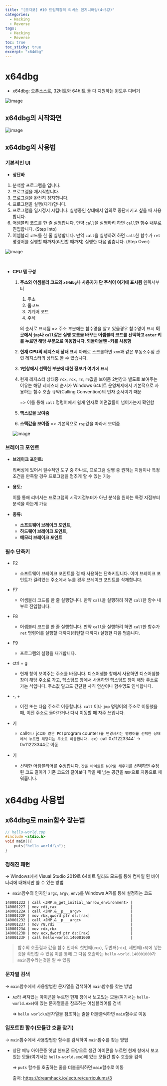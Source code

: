 ```yaml
---
title: "[모각코] #10 드림핵강의 리버스 엔지니어링(4~5강)"
categories:
  - Hacking
  - Reverse
tags:
  - Hacking
  - Reverse
toc: true
toc_sticky: true
excerpt: "x64dbg"
---
```


# x64dbg

* x64dbg: 오픈소스로, 32비트와 64비트 둘 다 지원하는 윈도우 디버거

![image](https://user-images.githubusercontent.com/79195793/131125814-567251e9-3de7-4442-af65-b2d64ff1e081.png)



## x64dbg의 시작화면
![image](https://user-images.githubusercontent.com/79195793/131125841-3508f844-d944-416f-a1a9-41da431eed52.png)



## x64dbg의 사용법 

###  기본적인 UI

* **상단바**

1. 분석할 프로그램을 엽니다.
2. 프로그램을 재시작합니다.
3. 프로그램을 완전히 정지합니다.
4. 프로그램을 실행(재개)합니다.
5. 프로그램을 일시정지 시킵니다. 실행중인 상태에서 임의로 중단시키고 싶을 때 사용합니다.
6. 어셈블리 코드를 한 줄 실행합니다. 만약 `call`을 실행하려 하면 `call`한 함수 내부로 진입합니다. (Step Into)
7. 어셈블리 코드를 한 줄 실행합니다. 만약 `call`을 실행하려 하면 `call`한 함수가 `ret` 명령어를 실행할 때까지(리턴할 때까지) 실행한 다음 멈춥니다. (Step Over)

![image](https://user-images.githubusercontent.com/79195793/131125857-41ca5df1-5027-48a0-aecc-aa5e3fed812f.png)

​	

* **CPU 탭 구성**

  1. **주소와 어셈블리 코드와 `x64dbg`나 사용자가 단 주석이 여기에 표시됨**
     왼쪽서부터

     1. 주소
     2. 옵코드
     3. 기계어 코드
     4. 주석

     의 순서로 표시됨
     => 주소 부분에는 함수명을 알고 있을경우 함수명이 표시
     **이곳에서 `jmp`나 `call`같은 실행 흐름을 바꾸는 어셈블리 코드를 선택하고 `enter` 키를 누르면 해당 부분으로 이동합니다. 되돌아올땐 `-`키를 사용함**

     

  2. **현재 CPU의 레지스터 상태 표시**
     아래로 스크롤하면 `xmm`과 같은 부동소수점 관련 레지스터의 상태도 볼 수 있습니다.

     

  3. **1번창에서 선택한 부분에 대한 정보가 여기에 표시**

     

  4. 현재 레지스터 상태중 `rcx`, `rdx`, `r8`, `r9`값을 보여줌 2번창과 별도로 보여주는 이유는 해당 레지스터 순서가 Windows 64비트 운영체제에서 기본적으로 사용하는 함수 호출 규약(Calling Convention)의 인자 순서이기 때문

     => 이를 통해 `call` 명령어에서 쉽게 인자로 어떤값들이 넘어가는지 확인함

     

  5. **핵스값을 보여줌**

     

  6. **스택값을 보여줌** =>  기본적으로 `rsp`값을 따라서 보여줌 

  ![image](https://user-images.githubusercontent.com/79195793/131125872-ff7d7a5c-d2b5-41f2-8a84-6ae9dc87bfdd.png)

### 브레이크 포인트

* **브레이크 포인트:**

  리버싱에 있어서 필수적인 도구 중 하나로, 프로그램 실행 중 원하는 지점이나 특정 조건을 만족할 경우 프로그램을 멈추게 할 수 있는 기능

* **용도:**

  이를 통해 리버서는 프로그램의 시작지점부터가 아닌 분석을 원하는 특정 지점부터 분석을 하는게 가능

* **종류:**
  * **소프트웨어 브레이크 포인트,**
  * **하드웨어 브레이크 포인트,**
  * **메모리 브레이크 포인트**



### 필수 단축키

- F2
  - 소프트웨어 브레이크 포인트를 걸 때 사용하는 단축키입니다. 이미 브레이크 포인트가 걸려있는 주소에서 누를 경우 브레이크 포인트를 삭제합니다.
- F7
  - 어셈블리 코드를 한 줄 실행합니다. 만약 `call`을 실행하려 하면 `call`한 함수 내부로 진입합니다.
- F8
  - 어셈블리 코드를 한 줄 실행합니다. 만약 `call`을 실행하려 하면 `call`한 함수가 `ret` 명령어를 실행할 때까지(리턴할 때까지) 실행한 다음 멈춥니다.
- F9
  - 프로그램의 실행을 재개합니다.
- ctrl + g
  - 현재 창이 보여주는 주소를 바꿉니다. 디스어셈블 창에서 사용하면 디스어셈블 창이 해당 주소로 가고, 헥스덤프 창에서 사용하면 헥스덤프 창이 해당 주소로 가는 식입니다. 주소값 말고도 간단한 사칙 연산이나 함수명도 인식합니다.
- -, +
  - 이전 또는 다음 주소로 이동합니다. `call` 이나 `jmp` 명령어의 주소로 이동했을 때, 이전 주소로 돌아가거나 다시 이동할 때 자주 쓰입니다.
- <enter> 키
  * call`이나 `jcc`와 같은 PC(`program counter`)를 변경시키는 명령어를 선택한 상태에서 누르면 해당되는 주소로 이동합니다. ex) `call 0x11223344` → 0x11223344로 이동

- <space> 키
  - 선택한 어셈블리어를 수정합니다. `잔존 바이트를 NOP로 채우기`를 선택하면 수정된 코드 길이가 기존 코드의 길이보다 작을 때 남는 공간을 `NOP`으로 자동으로 채워줍니다.



# x64dbg 사용법

## x64dbg로 main함수 찾는법

```c++
// hello-world.cpp
#include <stdio.h>
void main(){
    puts("hello world!\n");
}
```

### **정해진 패턴**

-> Windows에서 Visual Studio 2019로 64비트 릴리즈 모드를 통해 컴파일 된 바이너리에 대해서만 쓸 수 있는 방법

* `main`함수의 인자인 `argc`, `argv`, `envp`를 Windows API를 통해 설정하는 코드

```
140001222 | call <JMP.&_get_initial_narrow_environment> |
140001227 | mov rdi,rax                                 |
14000122A | call <JMP.&__p___argv>                      |
14000122F | mov rbx,qword ptr ds:[rax]                  |
140001232 | call <JMP.&__p___argc>                      |
140001237 | mov r8,rdi                                  |
14000123A | mov rdx,rbx                                 |
14000123D | mov ecx,dword ptr ds:[rax]                  |
14000123F | call hello-world.140001000                  |
```

> 함수의 호출결과 값을 함수 인자의 첫번째(`ecx`), 두번째(`rdx`), 세번째(`r8`)에 넣는 것을 확인할 수 있음
> 이를 통해 그 다음 호출하는 `hello-world.140001000`가 `main`함수라는것을 알 수 있음



### 문자열 검색

-> `main`함수에서 사용할법한 문자열을 검색하여 `main`함수를 찾는 방법

* `Az`라 써져있는 아이콘을 누르면 현재 창에서 보고있는 모듈(여기서는 `hello-world.exe`)에 있는 문자열들을 참조하는 어셈블리어를 검색

  =>  `hello world\n`문자열을 참조하는 줄을 더블클릭하면 `main`함수로 이동



### 임포트한 함수(모듈간 호출 찾기)

-> `main`함수에서 사용할법한 함수를 검색하여 `main`함수를 찾는 방법

* 상단 메뉴 아이콘중 옛날 핸드폰 모양으로 생긴 아이콘을 누르면 현재 창에서 보고 있는 모듈(여기서는 `hello-world.exe`)에 있는 모듈간 함수 호출을 검색

  => `puts` 함수를 호출하는 줄을 더블클릭하면 `main`함수로 이동

  
  
  출처: https://dreamhack.io/lecture/curriculums/3
